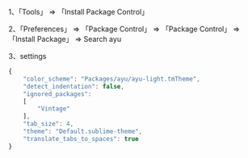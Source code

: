 1、「Tools」 => 「Install Package Control」

2、「Preferences」 => 「Package Control」 => 「Package Control」 => 「Install Package」 => Search ayu

3、settings
```js
{
    "color_scheme": "Packages/ayu/ayu-light.tmTheme",
    "detect_indentation": false,
    "ignored_packages":
    [
        "Vintage"
    ],
    "tab_size": 4,
    "theme": "Default.sublime-theme",
    "translate_tabs_to_spaces": true
}
```
